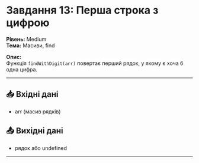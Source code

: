 # Завдання 13: Перша строка з цифрою
**Рівень:** Medium  
**Тема:** Масиви, find  

**Опис:**  
Функція `findWithDigit(arr)` повертає перший рядок, у якому є хоча б одна цифра.  

---
## 📥 Вхідні дані
- arr (масив рядків)

## 📤 Вихідні дані
- рядок або undefined

---